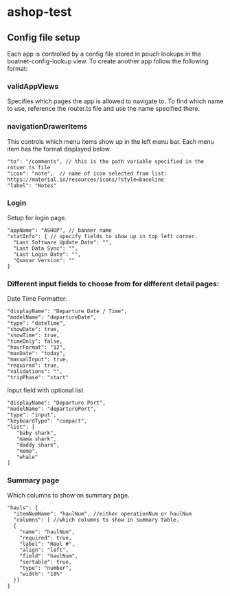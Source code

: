 # ashop-test

## Config file setup
Each app is controlled by a config file stored in pouch lookups in the boatnet-config-lookup view. To create another app follow the following format: 

### validAppViews
Specifies which pages the app is allowed to navigate to. To find which name to use, reference the router.ts file and use the name specified there. 

### navigationDrawerItems
This controls which menu items show up in the left menu bar. Each menu item has the format displayed below.
```
"to": "/comments", // this is the path variable specified in the rotuer.ts file
"icon": "note",  // name of icon selected from list: https://material.io/resources/icons/?style=baseline
"label": "Notes"
```
### Login 
Setup for login page.  
```
"appName": "ASHOP", // banner name
"statInfo": { // specify fields to show up in top left corner.
  "Last Software Update Date": "",
  "Last Data Sync": "",
  "Last Login Date": "",
  "Quasar Version": ""
}
```

### Different input fields to choose from for different detail pages: 
Date Time Formatter: 
```
"displayName": "Departure Date / Time",
"modelName": "departureDate",
"type": "dateTime",
"showDate": true,
"showTime": true,
"timeOnly": false,
"hourFormat": "12",
"maxDate": "today",
"manualInput": true,
"required": true,
"validations": "",
"tripPhase": "start"
```
Input field with optional list
```
"displayName": "Departure Port",
"modelName": "departurePort",
"type": "input",
"keyboardType": "compact",
"list": [
   "baby shark",
   "mama shark",
   "daddy shark",
   "nemo",
   "whale"
]
```

### Summary page
Which columns to show on summary page. 
```
"hauls": {
  "itemNumName": "haulNum", //either operationNum or haulNum
  "columns": [ //which columns to show in summary table. 
  {
    "name": "haulNum",
    "required": true,
    "label": "Haul #",
    "align": "left",
    "field": "haulNum",
    "sortable": true,
    "type": "number",
    "width": "10%"
  }]
}
```

